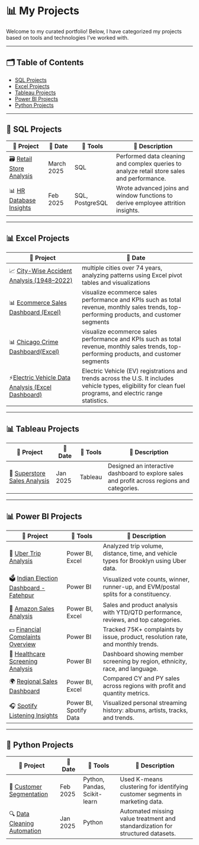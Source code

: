 # 📊 My Projects

Welcome to my curated portfolio! Below, I have categorized my projects based on tools and technologies I’ve worked with.

---

## 🗂️ Table of Contents
- [SQL Projects](#sql-projects)
- [Excel Projects](#excel-projects)
- [Tableau Projects](#tableau-projects)
- [Power BI Projects](#power-bi-projects)
- [Python Projects](#python-projects)

---

## 🧩 SQL Projects

| 📂 Project | 📅 Date | 🧰 Tools | 📄 Description |
|------------|---------|----------|----------------|
| 🗃️ [Retail Store Analysis](https://github.com/lalithasaipasala/sql-retail-analysis) | March 2025 | SQL | Performed data cleaning and complex queries to analyze retail store sales and performance. |
| 📊 [HR Database Insights](https://github.com/lalithasaipasala/sql-hr-insights) | Feb 2025 | SQL, PostgreSQL | Wrote advanced joins and window functions to derive employee attrition insights. |

---

## 📊 Excel Projects

| 📂 Project | 📅 Date | 
|------------|---------|
| 📈 [City-Wise Accident Analysis (1948–2022)](https://github.com/lalithasaipasala/city-accident-analysis-excel) |multiple cities over 74 years, analyzing patterns using Excel pivot tables and visualizations |
 📊 [Ecommerce Sales Dashboard (Excel)](https://github.com/lalithasaipasala/city-accident-analysis-excel) |visualize ecommerce sales performance and KPIs such as total revenue, monthly sales trends, top-performing products, and customer segments|
|  📊 [Chicago Crime Dashboard(Excel)](https://github.com/lalithasaipasala/city-accident-analysis-excel) |visualize ecommerce sales performance and KPIs such as total revenue, monthly sales trends, top-performing products, and customer segments|
| ⚡[Electric Vehicle Data Analysis (Excel Dashboard)]()|Electric Vehicle (EV) registrations and trends across the U.S. It includes vehicle types, eligibility for clean fuel programs, and electric range statistics.|
---

## 📊 Tableau Projects

| 📂 Project | 📅 Date | 🧰 Tools | 📄 Description |
|------------|---------|----------|----------------|
| 📌 [Superstore Sales Analysis](https://github.com/lalithasaipasala/tableau-superstore) | Jan 2025 | Tableau | Designed an interactive dashboard to explore sales and profit across regions and categories. |

---
## 📊 Power BI Projects

| 📂 Project | 🧰 Tools | 📄 Description |
|------------|----------|----------------|
| 🚖 [Uber Trip Analysis](https://github.com/yourusername/uber-trip-dashboard) | Power BI, Excel | Analyzed trip volume, distance, time, and vehicle types for Brooklyn using Uber data. |
| 🗳️ [Indian Election Dashboard - Fatehpur](https://github.com/yourusername/indian-election-dashboard) | Power BI | Visualized vote counts, winner, runner-up, and EVM/postal splits for a constituency. |
| 🛒 [Amazon Sales Analysis](https://github.com/yourusername/amazon-sales-dashboard) | Power BI, Excel | Sales and product analysis with YTD/QTD performance, reviews, and top categories. |
| 💵 [Financial Complaints Overview](https://github.com/yourusername/financial-complaints-dashboard) | Power BI | Tracked 75K+ complaints by issue, product, resolution rate, and monthly trends. |
| 🏥 [Healthcare Screening Analysis](https://github.com/yourusername/healthcare-dashboard) | Power BI | Dashboard showing member screening by region, ethnicity, race, and language. |
| 🌍 [Regional Sales Dashboard](https://github.com/yourusername/sales-overview-dashboard) | Power BI, Excel | Compared CY and PY sales across regions with profit and quantity metrics. |
| 🎧 [Spotify Listening Insights](https://github.com/yourusername/spotify-dashboard) | Power BI, Spotify Data | Visualized personal streaming history: albums, artists, tracks, and trends. |


---

## 🐍 Python Projects

| 📂 Project | 📅 Date | 🧰 Tools | 📄 Description |
|------------|---------|----------|----------------|
| 🤖 [Customer Segmentation](https://github.com/lalithasaipasala/customer-segmentation) | Feb 2025 | Python, Pandas, Scikit-learn | Used K-means clustering for identifying customer segments in marketing data. |
| 🔍 [Data Cleaning Automation](https://github.com/lalithasaipasala/data-cleaning-tool) | Jan 2025 | Python | Automated missing value treatment and standardization for structured datasets. |
